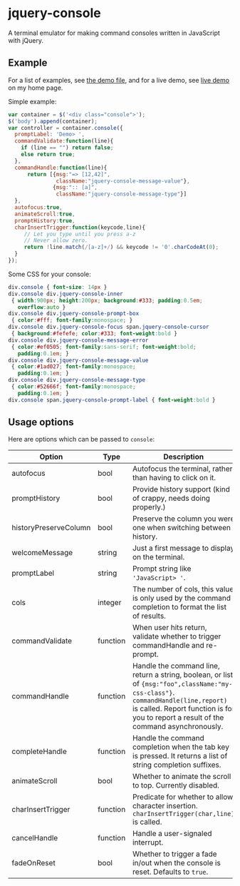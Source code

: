 # jquery-console

A terminal emulator for making command consoles written in JavaScript
with jQuery.

## Example

For a list of examples, see
[the demo file](https://github.com/chrisdone/jquery-console/blob/master/demo.html),
and for a live demo, see
[live demo](http://chrisdone.com/jquery-console/) on my home page.

Simple example:

``` javascript
var container = $('<div class="console">');
$('body').append(container);
var controller = container.console({
  promptLabel: 'Demo> ',
  commandValidate:function(line){
    if (line == "") return false;
    else return true;
  },
  commandHandle:function(line){
      return [{msg:"=> [12,42]",
               className:"jquery-console-message-value"},
              {msg:":: [a]",
               className:"jquery-console-message-type"}]
  },
  autofocus:true,
  animateScroll:true,
  promptHistory:true,
  charInsertTrigger:function(keycode,line){
     // Let you type until you press a-z
     // Never allow zero.
     return !line.match(/[a-z]+/) && keycode != '0'.charCodeAt(0);
  }
});
```

Some CSS for your console:

``` css
div.console { font-size: 14px }
div.console div.jquery-console-inner
 { width:900px; height:200px; background:#333; padding:0.5em;
   overflow:auto }
div.console div.jquery-console-prompt-box
 { color:#fff; font-family:monospace; }
div.console div.jquery-console-focus span.jquery-console-cursor
 { background:#fefefe; color:#333; font-weight:bold }
div.console div.jquery-console-message-error
 { color:#ef0505; font-family:sans-serif; font-weight:bold;
   padding:0.1em; }
div.console div.jquery-console-message-value
 { color:#1ad027; font-family:monospace;
   padding:0.1em; }
div.console div.jquery-console-message-type
 { color:#52666f; font-family:monospace;
   padding:0.1em; }
div.console span.jquery-console-prompt-label { font-weight:bold }
```

## Usage options

Here are options which can be passed to `console`:

| Option                | Type     | Description
| -----------           | -------- | ------
| autofocus             | bool     | Autofocus the terminal, rather than having to click on it.
| promptHistory         | bool     | Provide history support (kind of crappy, needs doing properly.)
| historyPreserveColumn | bool     | Preserve the column you were one when switching between history.
| welcomeMessage        | string   | Just a first message to display on the terminal.
| promptLabel           | string   | Prompt string like `'JavaScript> '`.
| cols                  | integer  | The number of cols, this value is only used by the command completion to format the list of results.
| commandValidate       | function | When user hits return, validate whether to trigger commandHandle and re-prompt.
| commandHandle         | function | Handle the command line, return a string, boolean, or list of `{msg:"foo",className:"my-css-class"}`. `commandHandle(line,report)` is called. Report function is for you to report a result of the command asynchronously.
| completeHandle        | function | Handle the command completion when the tab key is pressed. It returns a list of string completion suffixes.
| animateScroll         | bool     | Whether to animate the scroll to top. Currently disabled.
| charInsertTrigger     | function | Predicate for whether to allow character insertion. `charInsertTrigger(char,line)` is called.
| cancelHandle          | function | Handle a user-signaled interrupt.
| fadeOnReset           | bool     | Whether to trigger a fade in/out when the console is reset.  Defaults to `true`.
